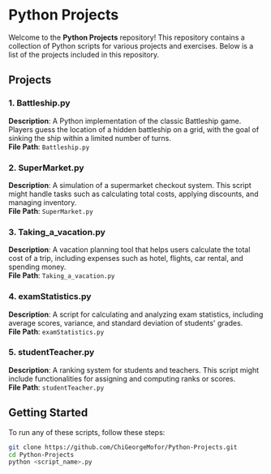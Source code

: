 # Python Projects

Welcome to the **Python Projects** repository! This repository contains a collection of Python scripts for various projects and exercises. Below is a list of the projects included in this repository.

## Projects

### 1. Battleship.py
**Description**: A Python implementation of the classic Battleship game. Players guess the location of a hidden battleship on a grid, with the goal of sinking the ship within a limited number of turns.  
**File Path**: `Battleship.py`  

### 2. SuperMarket.py
**Description**: A simulation of a supermarket checkout system. This script might handle tasks such as calculating total costs, applying discounts, and managing inventory.  
**File Path**: `SuperMarket.py`  

### 3. Taking_a_vacation.py
**Description**: A vacation planning tool that helps users calculate the total cost of a trip, including expenses such as hotel, flights, car rental, and spending money.  
**File Path**: `Taking_a_vacation.py`  

### 4. examStatistics.py
**Description**: A script for calculating and analyzing exam statistics, including average scores, variance, and standard deviation of students' grades.  
**File Path**: `examStatistics.py`  

### 5. studentTeacher.py
**Description**: A ranking system for students and teachers. This script might include functionalities for assigning and computing ranks or scores.  
**File Path**: `studentTeacher.py`  

## Getting Started

To run any of these scripts, follow these steps:

```bash
git clone https://github.com/ChiGeorgeMofor/Python-Projects.git
cd Python-Projects
python <script_name>.py
